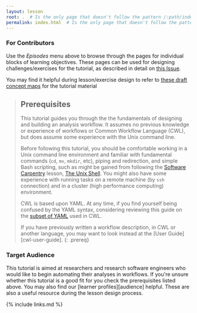 ```yaml
---
layout: lesson
root: .  # Is the only page that doesn't follow the pattern /:path/index.html
permalink: index.html  # Is the only page that doesn't follow the pattern /:path/index.html
---
```


### For Contributors

Use the _Episodes_ menu above to browse through the pages for
individual blocks of learning objectives.
These pages can be used for designing challenges/exercises
for the tutorial,
as described in detail on [this Issue](https://github.com/carpentires-incubator/cwl-novice-tutorial/issues/7).

You may find it helpful during lesson/exercise design to
refer to [these draft concept maps](https://docs.google.com/presentation/d/1aVdK8LHkgtESBunCQ-p7XmEl8NB9XbgDsH67X0_2HWg/edit#slide=id.g72208cbc10_0_264)
for the tutorial material

> ## Prerequisites
>
> This tutorial guides you through the the fundamentals of
> designing and building an analysis workflow.
> It assumes no previous knowledge or experience of workflows
> or Common Workflow Language (CWL),
> but does assume some experience with the Unix command line.
>
> Before following this tutorial,
> you should be comfortable working in a Unix command line environment
> and familiar with fundamental commands (`cd`, `mv`, `mkdir`, etc),
> piping and redirection,
> and simple Bash scripting,
> such as might be gained from following the [Software Carpentry][swc]
> lesson, [The Unix Shell][swc-shell].
> You might also have some experience with running
> tasks on a remote machine (by `ssh` connection)
> and in a cluster (high performance computing) environment.
>
> CWL is based upon YAML. At any time, if you find yourself being confused by the YAML syntax, considering reviewing this guide on the [subset of YAML][yaml-for-cwl] used in CWL.
>
> If you have previously written a workflow description,
> in CWL or another language,
> you may want to look instead at the [User Guide][cwl-user-guide].
{: .prereq}

### Target Audience

This tutorial is aimed at researchers
and research software engineers
who would like to begin automating their analyses in workflows.
If you're unsure whether this tutorial is a good fit for you
check the prerequisites listed above.
You may also find our [learner profiles][audience] helpful.
These are also a useful resource during the lesson design process.


[swc]: https://software-carpentry.org/
[swc-shell]: https://swcarpentry.github.io/shell-novice/
[yaml-for-cwl]: https://www.commonwl.org/user_guide/yaml/

{% include links.md %}
